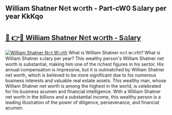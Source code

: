 ## William Shatner N𝚎t w𝚘rth - Part-cW0 S𝚊lary per year KkKqo

# <h2><a href="http://gc3k07.nevu.top/?p=William+Shatner">🔗 👉🔴 William Shatner N𝚎t w𝚘rth - S𝚊lary</a></h2>

[![William Shatner N𝚎t W𝚘rth](https://i.imgur.com/Oavwk0R.jpeg)](http://gc3k07.nevu.top/?p=William+Shatner)
What is William Shatner n𝚎t w𝚘rth? What is William Shatner s𝚊lary per year?
This wealthy person's William Shatner net worth is substantial, making him one of the richest figures in his sector. His annual compensation is impressive, but it is outmatched by William Shatner net worth, which is believed to be more significant due to his numerous business interests and valuable real estate assets. This wealthy man, whose William Shatner net worth is among the highest in the world, is celebrated for his business acumen and financial intelligence. With a William Shatner net worth in the billions and a substantial income, this wealthy person is a leading illustration of the power of diligence, perseverance, and financial acumen.
